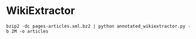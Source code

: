 # WikiExtractor

`bzip2 -dc pages-articles.xml.bz2 | python annotated_wikiextractor.py -b 2M -o articles`
